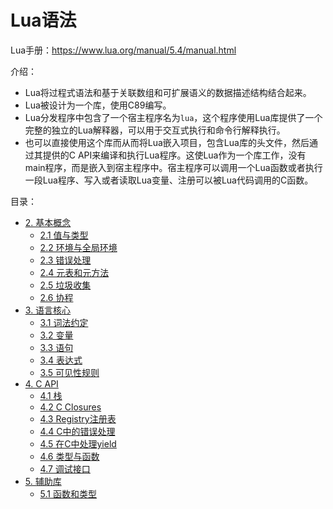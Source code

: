 # Lua语法

Lua手册：https://www.lua.org/manual/5.4/manual.html

介绍：
- Lua将过程式语法和基于关联数组和可扩展语义的数据描述结构结合起来。
- Lua被设计为一个库，使用C89编写。
- Lua分发程序中包含了一个宿主程序名为`lua`，这个程序使用Lua库提供了一个完整的独立的Lua解释器，可以用于交互式执行和命令行解释执行。
- 也可以直接使用这个库而从而将Lua嵌入项目，包含Lua库的头文件，然后通过其提供的C API来编译和执行Lua程序。这使Lua作为一个库工作，没有main程序，而是嵌入到宿主程序中。宿主程序可以调用一个Lua函数或者执行一段Lua程序、写入或者读取Lua变量、注册可以被Lua代码调用的C函数。

目录：
- [2. 基本概念](02BasicConcepts/#2-%E5%9F%BA%E6%9C%AC%E6%A6%82%E5%BF%B5)
  - [2.1 值与类型](02BasicConcepts/#21-%E5%80%BC%E4%B8%8E%E7%B1%BB%E5%9E%8B)
  - [2.2 环境与全局环境](02BasicConcepts/#22-%E7%8E%AF%E5%A2%83%E4%B8%8E%E5%85%A8%E5%B1%80%E7%8E%AF%E5%A2%83)
  - [2.3 错误处理](02BasicConcepts/#23-%E9%94%99%E8%AF%AF%E5%A4%84%E7%90%86)
  - [2.4 元表和元方法](02BasicConcepts/#24-%E5%85%83%E8%A1%A8%E5%92%8C%E5%85%83%E6%96%B9%E6%B3%95)
  - [2.5 垃圾收集](02BasicConcepts/#25-%E5%9E%83%E5%9C%BE%E6%94%B6%E9%9B%86)
  - [2.6 协程](02BasicConcepts/#26-%E5%8D%8F%E7%A8%8B)
- [3. 语言核心](03TheLanguage/#3-%E8%AF%AD%E8%A8%80%E6%A0%B8%E5%BF%83)
  - [3.1 词法约定](03TheLanguage/#31-%E8%AF%8D%E6%B3%95%E7%BA%A6%E5%AE%9A)
  - [3.2 变量](03TheLanguage/#32-%E5%8F%98%E9%87%8F)
  - [3.3 语句](03TheLanguage/#33-%E8%AF%AD%E5%8F%A5)
  - [3.4 表达式](03TheLanguage/#34-%E8%A1%A8%E8%BE%BE%E5%BC%8F)
  - [3.5 可见性规则](03TheLanguage/#35-%E5%8F%AF%E8%A7%81%E6%80%A7%E8%A7%84%E5%88%99)
- [4. C API](04TheAPI/#4-c-api)
  - [4.1 栈](04TheAPI/#41-%E6%A0%88)
  - [4.2 C Closures](04TheAPI/#42-c-closures)
  - [4.3 Registry注册表](04TheAPI/#43-registry%E6%B3%A8%E5%86%8C%E8%A1%A8)
  - [4.4 C中的错误处理](04TheAPI/#44-c%E4%B8%AD%E7%9A%84%E9%94%99%E8%AF%AF%E5%A4%84%E7%90%86)
  - [4.5 在C中处理yield](04TheAPI/#45-%E5%9C%A8c%E4%B8%AD%E5%A4%84%E7%90%86yield)
  - [4.6 类型与函数](04TheAPI/#46-%E7%B1%BB%E5%9E%8B%E4%B8%8E%E5%87%BD%E6%95%B0)
  - [4.7 调试接口](04TheAPI/#47-%E8%B0%83%E8%AF%95%E6%8E%A5%E5%8F%A3)
- [5. 辅助库](05TheAuxiliaryLibrary/#5-%E8%BE%85%E5%8A%A9%E5%BA%93)
  - [5.1 函数和类型](05TheAuxiliaryLibrary/#51-%E5%87%BD%E6%95%B0%E5%92%8C%E7%B1%BB%E5%9E%8B)